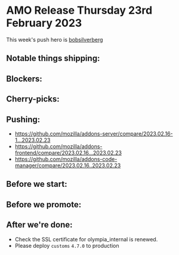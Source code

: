 # AMO Release Thursday 23rd February 2023

This week's push hero is [bobsilverberg](https://github.com/bobsilverberg)

## Notable things shipping:

## Blockers:

## Cherry-picks:


## Pushing:

- https://github.com/mozilla/addons-server/compare/2023.02.16-1...2023.02.23
- https://github.com/mozilla/addons-frontend/compare/2023.02.16...2023.02.23
- https://github.com/mozilla/addons-code-manager/compare/2023.02.16..2023.02.23

## Before we start:

## Before we promote:

## After we're done:
- Check the SSL certificate for olympia_internal is renewed.
- Please deploy `customs` `4.7.0` to production
